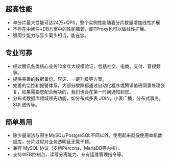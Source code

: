 ## 超高性能

- 单分片最大性能可达24万+QPS，整个实例性能随着分片数量增加线性扩展
- 不存在中间件+DB方案中的性能瓶颈，即TProxy也可以做线性扩展。
- 强同步能力与异步同步相当，能在您。

## 专业可靠

- 经过腾讯各类核心业务10余年大规模验证，包括社交、电商、支付、音视频等。
- 提供完善的数据备份、容灾、一键升级等方案。
- 完善的监控和报警体系，大部分故障都通过自动化程序或腾讯值班同事处理恢复，如果需要您配合解决的，我们也会在第一时间通知到您。
- 分布式数据库领域领先功能，如分布式多表 JOIN，小表广播，分布式事务，SQL透传等。

## 简单易用

- 除少量语法与原生MySQL/PostgreSQL不同以外，使用起来就像使用单机数据库，分片过程对业务透明且无需干预。
- 兼容 MySQL 协议（支持Percona、MariaDB等内核）。
- 支持WEB控制台，读写分离能力、专有运维管理指令等。